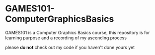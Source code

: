 # GAMES101-ComputerGraphicsBasics
GAMES101 is a Computer Graphics Basics course, this repository is for learning purpose and a recording of my ascending process


please **do not** check out my code if you haven't done yours yet
